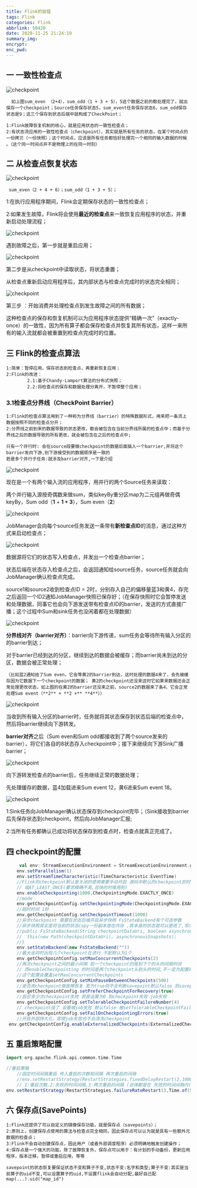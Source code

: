 ```yaml
---
title: Flink的容错
tags: Flink
categories: Flink
abbrlink: 50420
date: 2020-11-25 21:24:19
summary_img:
encrypt:
enc_pwd:
---
```


## 一 一致性检查点

![checkpoint](/images/flinkk/checkpoint.png)

```
  如上图sum_even （2+4），sum_odd（1 + 3 + 5），5这个数据之前的都处理完了，就出保存一个checkpoint；Source任务保存状态5，sum_event任务保存状态6，sum_odd保存状态是9；这三个保存到状态后端中就构成了CheckPoint；
```

```
1:Flink故障恢复机制的核心，就是应用状态的一致性检查点；
2:有状态流应用的一致性检查点（checkpoint），其实就是所有任务的状态，在某个时间点的一份拷贝（一份快照）；这个时间点，应该是所有任务都恰好处理完一个相同的输入数据的时候 。（这个同一时间点并不是物理上的在同一时刻）
```



## 二 从检查点恢复状态

![checkpoint](/images/flinkk/2.png)

```
 sum_even（2 + 4 + 6）；sum_odd（1 + 3 + 5）； 
```

 1:在执行应用程序期间，Flink会定期保存状态的一致性检查点；

 2:如果发生故障，Flink将会使用**最近的检查点**来一致恢复应用程序的状态，并重新启动处理流程；

![checkpoint](/images/flinkk/3.png)

 遇到故障之后，第一步就是重启应用；

![checkpoint](/images/flinkk/4.png)

 第二步是从checkpoint中读取状态，将状态重置；

​			从检查点重新启动应用程序后，其内部状态与检查点完成时的状态完全相同；

![checkpoint](/images/flinkk/5.png)

第三步 ：开始消费并处理检查点到发生故障之间的所有数据；

这种检查点的保存和恢复机制可以为应用程序状态提供“精确一次”（exactly-once）的一致性，因为所有算子都会保存检查点并恢复其所有状态，这样一来所有的输入流就都会被重置到检查点完成时的位置。

## 三 Flink的检查点算法

```
1:简单：暂停应用，保存状态到检查点，再重新恢复应用；
2:Flink的改进：
		2.1:基于Chandy-Lamport算法的分布式快照；
		2.2:将检查点的保存和数据处理分离开，不暂停整个应用；
```

### 3.1检查点分界线（CheckPoint Barrier）

```
1:Flink的检查点算法用到了一种称为分界线（barrier）的特殊数据形式，用来把一条流上数据按照不同的检查点分开；
2:分界线之前到来的数据导致的状态更改，都会被包含在当前分界线所属的检查点中；而基于分界线之后的数据导致的所有更改，就会被包含在之后的检查点中;

只有一个并行时: 会在source段要做checkpoint的数据后面插入一个barrier,并将这个barrier发向下游,则下游接受到的数据顺序是一致的 
若是多个并行子任务:就涉及barrier对齐,一下是介绍
```

![checkpoint](/images/flinkk/6.png)

现在是一个有两个输入流的应用程序，用并行的两个Source任务来读取：

两个并行输入源按奇偶数来做sum，类似keyBy重分区map为二元组再做奇偶keyBy，Sum odd（**1** + **1 + 3**），Sum even（**2**）

![checkpoint](/images/flinkk/7.png)

JobManager会向每个source任务发送一条带有**新检查点ID**的消息，通过这种方式来启动检查点；

![checkpoint](/images/flinkk/8.png)

数据源将它们的状态写入检查点，并发出一个检查点barrier；

状态后端在状态存入检查点之后，会返回通知给source任务，source任务就会向JobManager确认检查点完成。

source1和source2收到检查点ID = 2时，分别存入自己的偏移量蓝3和黄4，存完之后返回一个ID2通知JobManager快照已保存好；（在保存快照时它会暂停发送和处理数据，同事它也会向下游发送带有检查点ID的barrier，发送的方式直接广播；这个过程中Sum和sink任务也没闲着都在处理数据）

![checkpoint](/images/flinkk/9.png)

**分界线对齐（barrier对齐）**：barrier向下游传递，sum任务会等待所有输入分区的的barrier到达；

对于barrier已经到达的分区，继续到达的数据会被缓存；而barrier尚未到达的分区，数据会被正常处理；

```
（比如蓝2通知给了Sum even，它会等黄2的barrier到达，这时处理的数据4来了，会先被缓存因为它数据下一个checkpoint的数据； 黄2的checkpoint还没来这时它如果来数据还会正常处理更改状态，如上图的在黄2的barrier还没来之前，source2的数据来了条4，它会正常处理Sum event（**2** + **2 +** **4**））
```

![checkpoint](/images/flinkk/10.png)

当收到所有输入分区的barrier时，任务就将其状态保存到状态后端的检查点中，然后将barrier继续向下游转发。

**barrier对齐**之后（Sum even和Sum odd都接收到了两个source发来的barrier），将它们各自的8状态存入checkpoint中；接下来继续向下游Sink广播barrier；

![checkpoint](/images/flinkk/11.png)

向下游转发检查点的barrier后，任务继续正常的数据处理；

先处理缓存的数据，蓝4加载进来Sum event 12，黄6进来Sum event 18。

![checkpoint](/images/flinkk/12.png)

 1:Sink任务向JobManager确认状态保存到checkpoint完毕；（Sink接收到barrier后先保存状态到checkpoint，然后向JobManager汇报;

2:当所有任务都确认已成功将状态保存到检查点时，检查点就真正完成了。

## 四 checkpoint的配置

```scala
	 val env: StreamExecutionEnvironment = StreamExecutionEnvironment.getExecutionEnvironment
    env.setParallelism(1)
    env.setStreamTimeCharacteristic(TimeCharacteristic.EventTime)
    //Flink的checkpoint默认是关闭的使用需要手动开启 源码中默认的checkpoint的时间是500毫秒 也可以手动传,还可以有第二个参数mode 指定计算级别 EXACTLY_ONCE(默认),
    // 或AT_LEAST_ONCE(要求精确不高,且快的时候用到)
    env.enableCheckpointing(1000,CheckpointingMode.EXACTLY_ONCE)
    //mode
    env.getCheckpointConfig.setCheckpointingMode(CheckpointingMode.EXACTLY_ONCE)
    //超时时间 1秒
    env.getCheckpointConfig.setCheckpointTimeout(1000)
    //异步checkpoint 需要在状态后端开启异步快照 FsStateBackend有个可选参数
    //异步快照其实是将当前的状态copy一份副本放在内存 ,其本身的状态就可以更改了,写checkpoint 时用副本,真实的状态后续继续处理
    //public FsStateBackend(String checkpointDataUri, boolean asynchronousSnapshots) {
    //  this(new Path(checkpointDataUri), asynchronousSnapshots);
    //}
    env.setStateBackend(new FsStateBackend(""))
    //最大会同时出现几个checkpoint在进行 不配默认为1个
    env.getCheckpointConfig.setMaxConcurrentCheckpoints(2)
    //两次checkpoint之间的最小间隔 前一个checkpoint的尾到下个的头的间隔时间
    // 而enableCheckpointing 的时间是两个checkpoint头到头的时间,不一定为配置时间,因为所有的状态保存成功才算一次checkpoing
    //这个配置会覆盖setMaxConcurrentCheckpoints
    env.getCheckpointConfig.setMinPauseBetweenCheckpoints(500)
    //是否用checkpoint做故障恢复 若为true则不会判断savepoint默认false 则savepoint和checkpoint谁近用谁
    env.getCheckpointConfig.setPreferCheckpointForRecovery(true)
    //容忍多少次checkpoint失败 若是设置为0 则checkpoint失败 job失败
    env.getCheckpointConfig.setTolerableCheckpointFailureNumber(4)
    // checkpoint挂了 会看做job失败 默认false 被setTolerableCheckpointFailureNumber替换
    env.getCheckpointConfig.setFailOnCheckpointingErrors(true)
    //开启外部持久化，即使job失败也不会清洗checkpoint
 env.getCheckpointConfig.enableExternalizedCheckpoints(ExternalizedCheckpointCleanup.DELETE_ON_CANCELLATION) 
```

## 五 重启策略配置

```scala
import org.apache.flink.api.common.time.Time

//重启策略
    //固定时间间隔重启 传入重启的次数和间隔 两次重启的间隔
    //env.setRestartStrategy(RestartStrategies.fixedDelayRestart(2,10000))
    // 1:重启次数,2:失败的时间间隔,3:两次重启的间隔 (总体都是在 失败的时间间隔内(2))
env.setRestartStrategy(RestartStrategies.failureRateRestart(3,Time.of(5,TimeUnit.MINUTES),Time.of(10,TimeUnit.SECONDS)))
```

## 六 保存点(SavePoints)

```
1:Flink还提供了可以自定义的镜像保存功能，就是保存点（savepoints）；
2:原则上，创建保存点使用的算法与检查点完全相同，因此保存点可以认为就是具有一些额外元数据的检查点；
3:Flink不会自动创建保存点，因此用户（或者外部调度程序）必须明确地触发创建操作；
4:保存点是一个强大的功能，除了故障恢复外，保存点可以用于：有计划的手动备份，更新应用程序，版本迁移，暂停或重启应用，等等

savepoint的状态恢复要保证状态不变和算子不变,状态不变:名字和类型;算子不变:其实是当前算子的uid不变,可以设置算子的uid,不设置flink会自动分配,最好自己配
map(...).uid("map_id")

```



